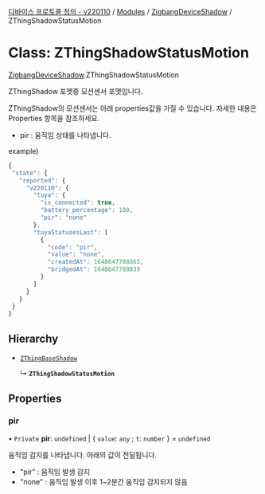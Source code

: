 [디바이스 프로토콜 정의 - v220110](../README.md) / [Modules](../modules.md) / [ZigbangDeviceShadow](../modules/ZigbangDeviceShadow.md) / ZThingShadowStatusMotion

# Class: ZThingShadowStatusMotion

[ZigbangDeviceShadow](../modules/ZigbangDeviceShadow.md).ZThingShadowStatusMotion

ZThingShadow 포멧중 모션센서 포멧입니다.

ZThingShadow의 모션센서는 아래 properties값을 가질 수 있습니다.  자세한 내용은 Properties 항목을 참조하세요.

* pir : 움직임 상태를 나타냅니다.

example)
 ```typescript
{
  "state": {
    "reported": {
      "v220110": {
        "tuya": {
          "is_connected": true,
          "battery_percentage": 100,
          "pir": "none"
        },
        "tuyaStatusesLast": [
          {
            "code": "pir",
            "value": "none",
            "createdAt": 1648647788665,
            "bridgedAt": 1648647788839
          }
        ]
      }
    }
  }
}
```

## Hierarchy

- [`ZThingBaseShadow`](ZigbangDeviceShadow.ZThingBaseShadow.md)

  ↳ **`ZThingShadowStatusMotion`**

## Properties

### pir

• `Private` **pir**: `undefined` \| { `value`: `any` ; `t`: `number`  } = `undefined`

움직임 감지를 나타냅니다. 아래의 값이 전달됩니다.
* "pir" : 움직임 발생 감지
* "none" : 움직임 발생 이후 1~2분간 움직임 감지되지 않음
